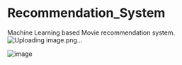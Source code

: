 # Recommendation_System
Machine Learning based Movie recommendation system.
![Uploading image.png…]()


![image](https://github.com/user-attachments/assets/e78f78e4-884a-4e7f-ae40-a05115773a46)

